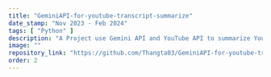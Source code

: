 ```yaml
---
title: "GeminiAPI-for-youtube-transcript-summarize"
date_stamp: "Nov 2023 - Feb 2024"
tags: [ "Python" ]
description: "A Project use Gemini API and YouTube API to summarize YouTube transcripts."
image: ""
repository_link: "https://github.com/Thangta03/GeminiAPI-for-youtube-transcript-summarize"
order: 2
---
```

